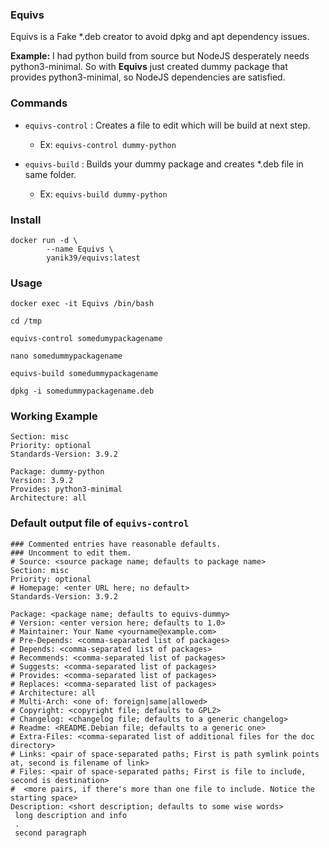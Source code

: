 ### Equivs

Equivs is a Fake *.deb creator to avoid dpkg and apt dependency issues.

**Example:** I had python build from source but NodeJS desperately needs python3-minimal. So with **Equivs** just created dummy package that provides python3-minimal, so NodeJS dependencies are satisfied.

### Commands
  * `equivs-control` :  Creates a file to edit which will be build at next step.

    * Ex: `equivs-control dummy-python`

  * `equivs-build` :    Builds your dummy package and creates *.deb file in same folder.
  
    * Ex: `equivs-build dummy-python`

### Install

```
docker run -d \
        --name Equivs \
        yanik39/equivs:latest
```

### Usage

```
docker exec -it Equivs /bin/bash

cd /tmp

equivs-control somedumypackagename

nano somedummypackagename

equivs-build somedummypackagename

dpkg -i somedummypackagename.deb
```

### Working Example

```
Section: misc
Priority: optional
Standards-Version: 3.9.2

Package: dummy-python
Version: 3.9.2
Provides: python3-minimal
Architecture: all
```    

### Default output file of `equivs-control`

```
### Commented entries have reasonable defaults.
### Uncomment to edit them.
# Source: <source package name; defaults to package name>
Section: misc
Priority: optional
# Homepage: <enter URL here; no default>
Standards-Version: 3.9.2

Package: <package name; defaults to equivs-dummy>
# Version: <enter version here; defaults to 1.0>
# Maintainer: Your Name <yourname@example.com>
# Pre-Depends: <comma-separated list of packages>
# Depends: <comma-separated list of packages>
# Recommends: <comma-separated list of packages>
# Suggests: <comma-separated list of packages>
# Provides: <comma-separated list of packages>
# Replaces: <comma-separated list of packages>
# Architecture: all
# Multi-Arch: <one of: foreign|same|allowed>
# Copyright: <copyright file; defaults to GPL2>
# Changelog: <changelog file; defaults to a generic changelog>
# Readme: <README.Debian file; defaults to a generic one>
# Extra-Files: <comma-separated list of additional files for the doc directory>
# Links: <pair of space-separated paths; First is path symlink points at, second is filename of link>
# Files: <pair of space-separated paths; First is file to include, second is destination>
#  <more pairs, if there's more than one file to include. Notice the starting space>
Description: <short description; defaults to some wise words>
 long description and info
 .
 second paragraph

```


